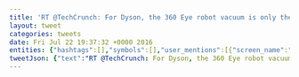 ```yaml
---
title: 'RT @TechCrunch: For Dyson, the 360 Eye robot vacuum is only the beginning https://t.co/nuRKNL2lbA by @etherington https://t.co/SMKLI94VQJ'
layout: tweet
categories: tweets
date: Fri Jul 22 19:37:32 +0000 2016
entities: {"hashtags":[],"symbols":[],"user_mentions":[{"screen_name":"TechCrunch","name":"TechCrunch","id":816653,"id_str":"816653","indices":[3,14]},{"screen_name":"etherington","name":"Darrell Etherington","id":15425183,"id_str":"15425183","indices":[101,113]}],"urls":[{"url":"https://t.co/nuRKNL2lbA","expanded_url":"http://tcrn.ch/2a0bvR8","display_url":"tcrn.ch/2a0bvR8","indices":[74,97]}],"media":[{"id":756485365209374700,"id_str":"756485365209374720","indices":[114,137],"media_url":"http://pbs.twimg.com/media/Cn-Tbn8WIAAVExm.jpg","media_url_https":"https://pbs.twimg.com/media/Cn-Tbn8WIAAVExm.jpg","url":"https://t.co/SMKLI94VQJ","display_url":"pic.twitter.com/SMKLI94VQJ","expanded_url":"https://twitter.com/TechCrunch/status/756485370318061568/photo/1","type":"photo","sizes":{"thumb":{"w":150,"h":150,"resize":"crop"},"large":{"w":1801,"h":1200,"resize":"fit"},"small":{"w":680,"h":453,"resize":"fit"},"medium":{"w":1200,"h":800,"resize":"fit"}},"source_status_id":756485370318061600,"source_status_id_str":"756485370318061568","source_user_id":816653,"source_user_id_str":"816653"}]}
tweetJson: {"text":"RT @TechCrunch: For Dyson, the 360 Eye robot vacuum is only the beginning https://t.co/nuRKNL2lbA by @etherington https://t.co/SMKLI94VQJ"}
---
```

